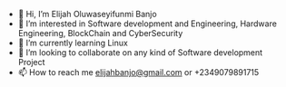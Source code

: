 - 👋 Hi, I’m Elijah Oluwaseyifunmi Banjo
- 👀 I’m interested in Software development and Engineering, Hardware Engineering, BlockChain and CyberSecurity
- 🌱 I’m currently learning Linux
- 💞️ I’m looking to collaborate on any kind of Software development Project
- 📫 How to reach me elijahbanjo@gmail.com or +2349079891715

<!---
SheyiB/SheyiB is a ✨ special ✨ repository because its `README.md` (this file) appears on your GitHub profile.
You can click the Preview link to take a look at your changes.
--->
